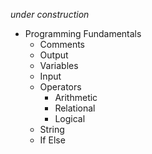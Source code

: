 *under construction*

- Programming Fundamentals
    - Comments
    - Output
    - Variables
    - Input
    - Operators
        - Arithmetic
        - Relational
        - Logical
    - String
    - If Else